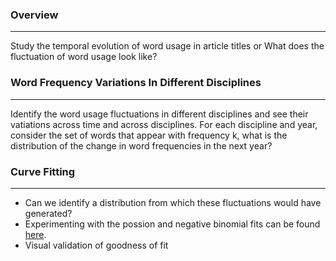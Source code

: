 
### Overview
---

Study the temporal evolution of word usage in article titles or 
What does the fluctuation of word usage look like?



### Word Frequency Variations In Different Disciplines
---

Identify the word usage fluctuations in different disciplines and see their vatiations across time
and across disciplines.
For each discipline and year, consider the set of words that appear with frequency k, what is the 
distribution of the change in word frequencies in the next year?

### Curve Fitting
---

- Can we identify a distribution from which these fluctuations would have generated?
- Experimenting with the possion and negative binomial fits can be found
  [here](https://github.com/srjit/science-of-genius-title-impact/tree/master/src/7.%20Temporal%20Word%20Variations/word%20variations%20-%20curve%20fitting).
- Visual validation of goodness of fit





